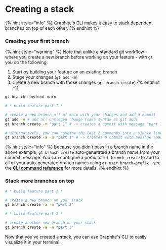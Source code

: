 # Creating a stack

{% hint style="info" %}
Graphite's CLI makes it easy to stack dependent branches on top of each other.
{% endhint %}

### Creating your first branch

{% hint style="warning" %}
Note that unlike a standard git workflow - where you create a new branch before working on your feature - with `gt` you do the following:

1. Start by building your feature on an existing branch
2. Stage your changes (`gt add -A`)
3. Create a new branch with those changes (`gt branch create`)
{% endhint %}

```bash
gt branch checkout main

# * build feature part 1 *

# create a new branch off of main with your changes and add a commit
gt add -A # add all unstaged change (same syntax as git add)
gt branch create -m "part 1" # -> creates a commit with message "part 1" on a branch named "part_1" (inferred from your branch name) 

# alternatively, you can combine the last 2 commands into a single line:
gt branch create -a -m "part 1" # -> creates a commit with message "part 1" on a branch named "part_1" 
```

{% hint style="info" %}
Because you didn't pass in a branch name in the above example, `gt branch create` auto-generated a branch name from your commit message.  You can configure a prefix for `gt branch create` to add to all of your auto-generated branch names using `gt user branch-prefix` - see the [**CLI command reference**](cli-command-reference.md#user) for more details.
{% endhint %}

### Stack more branches on top

```bash
# * build feature part 2 *

# create a new branch on your stack
gt branch create -a -m "part 2"

# * build feature part 2 *

# create another new branch on your stack
gt branch create -a -m "part 3"
```

Now that you've created a stack, you can use Graphite's CLI to easily visualize it in your terminal.
